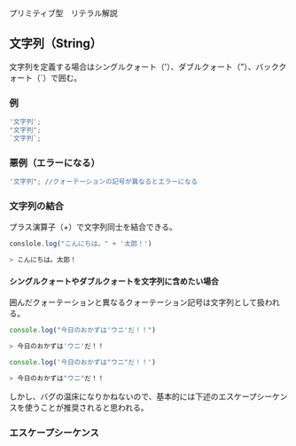 プリミティブ型　リテラル解説

## 文字列（String）
文字列を定義する場合はシングルクォート（'）、ダブルクォート（"）、バッククォート（`）で囲む。

### 例
```JavaScript
'文字列';
"文字列";
`文字列`;
```

### 悪例（エラーになる）
```JavaScript
'文字列"; //クォーテーションの記号が異なるとエラーになる
```

### 文字列の結合
プラス演算子（+）で文字列同士を結合できる。
```JavaScript
conslole.log("こんにちは。" + '太郎！')

> こんにちは。太郎！
```

#### シングルクォートやダブルクォートを文字列に含めたい場合
囲んだクォーテーションと異なるクォーテーション記号は文字列として扱われる。
```JavaScript
console.log("今日のおかずは'ウニ'だ！！")

> 今日のおかずは'ウニ'だ！！

console.log('今日のおかずは"ウニ"だ！！')

> 今日のおかずは"ウニ"だ！！
```
しかし、バグの温床になりかねないので、基本的には下述のエスケープシーケンスを使うことが推奨されると思われる。

### エスケープシーケンス